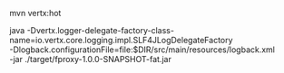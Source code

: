 mvn vertx:hot

java -Dvertx.logger-delegate-factory-class-name=io.vertx.core.logging.impl.SLF4JLogDelegateFactory \
     -Dlogback.configurationFile=file:$DIR/src/main/resources/logback.xml \
     -jar ./target/fproxy-1.0.0-SNAPSHOT-fat.jar 
